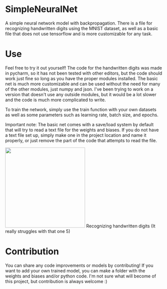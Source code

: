 # SimpleNeuralNet
A simple neural network model with backpropagation. There is a file for recognizing handwritten digits using the MNIST dataset, as well as a basic file that does not use tensorflow and is more customizable for any task.

# Use
Feel free to try it out yourself! The code for the handwritten digits was made in pycharm, so it has not been tested with other editors, but the code should work just fine so long as you have the proper modules installed. The basic net is much more customizable and can be used without the need for many of the other modules, just numpy and json. I've been trying to work on a version that doesn't use any outside modules, but it would be a lot slower and the code is much more complicated to write.

To train the network, simply use the train function with your own datasets as well as some parameters such as learning rate, batch size, and epochs.

Important note: The basic net comes with a save/load system by default that will try to read a text file for the weights and biases. If you do not have a text file set up, simply make one in the project location and name it properly, or just remove the part of the code that attempts to read the file.

<img src="https://user-images.githubusercontent.com/107130695/235031900-0c53f4f7-45a3-461d-a416-313c5df138b7.png" height="256px" width="256px">
Recognizing handwritten digits (It really struggles with that one 5)

# Contribution
You can share any code improvements or models by contributing! If you want to add your own trained model, you can make a folder with the weights and biases and/or python code. I'm not sure what will become of this project, but contribution is always welcome :)
